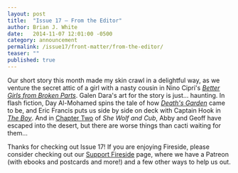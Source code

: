 ```yaml
---
layout: post
title:  "Issue 17 — From the Editor"
author: Brian J. White
date:   2014-11-07 12:01:00 -0500
category: announcement
permalink: /issue17/front-matter/from-the-editor/
teaser: ""
published: true
---
```


Our short story this month made my skin crawl in a delightful way, as we venture the secret attic of a girl with a nasty cousin in Nino Cipri's [_Better Girls from Broken Parts_](/issue17/chapter/better-girls-from-broken-parts/). Galen Dara's art for the story is just… haunting. In flash fiction, Day Al-Mohamed spins the tale of how [_Death's Garden_](/issue17/chapter/deaths-garden/) came to be, and Eric Francis puts us side by side on deck with Captain Hook in [_The Boy_](/issue17/chapter/the-boy/). And in [Chapter Two](/issue17/chapter/she-wolf-and-cub-chapter-two/) of _She Wolf and Cub_, Abby and Geoff have escaped into the desert, but there are worse things than cacti waiting for them…

Thanks for checking out Issue 17! If you are enjoying Fireside, please consider checking out our [Support Fireside](/support-us/) page, where we have a Patreon (with ebooks and postcards and more!) and a few other ways to help us out.
